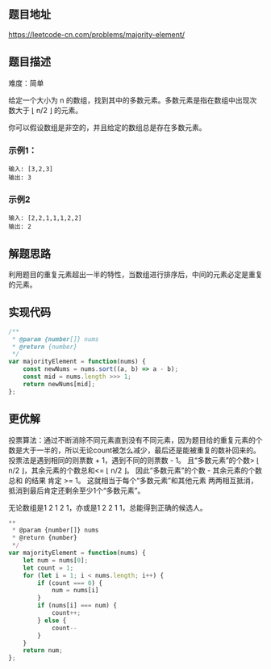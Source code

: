 ## 题目地址

https://leetcode-cn.com/problems/majority-element/

## 题目描述

难度：简单

给定一个大小为 n 的数组，找到其中的多数元素。多数元素是指在数组中出现次数大于 ⌊ n/2 ⌋ 的元素。

你可以假设数组是非空的，并且给定的数组总是存在多数元素。

### 示例1：

```
输入: [3,2,3]
输出: 3
```

### 示例2

```
输入: [2,2,1,1,1,2,2]
输出: 2
```

## 解题思路

利用题目的重复元素超出一半的特性，当数组进行排序后，中间的元素必定是重复的元素。

## 实现代码


```js
/**
 * @param {number[]} nums
 * @return {number}
 */
var majorityElement = function(nums) {
    const newNums = nums.sort((a, b) => a - b);
    const mid = nums.length >>> 1;
    return newNums[mid];
};
```

## 更优解

投票算法：通过不断消除不同元素直到没有不同元素，因为题目给的重复元素的个数是大于一半的，所以无论count被怎么减少，最后还是能被重复的数补回来的。
投票法是遇到相同的则票数 + 1，遇到不同的则票数 - 1。
且“多数元素”的个数> ⌊ n/2 ⌋，其余元素的个数总和<= ⌊ n/2 ⌋。
因此“多数元素”的个数 - 其余元素的个数总和 的结果 肯定 >= 1。
这就相当于每个“多数元素”和其他元素 两两相互抵消，抵消到最后肯定还剩余至少1个“多数元素”。

无论数组是1 2 1 2 1，亦或是1 2 2 1 1，总能得到正确的候选人。

```js
**
 * @param {number[]} nums
 * @return {number}
 */
var majorityElement = function(nums) {
    let num = nums[0];
    let count = 1;
    for (let i = 1; i < nums.length; i++) {
        if (count === 0) {
            num = nums[i]
        } 
        if (nums[i] === num) {
            count++;
        } else {
            count--
        }
    }
    return num;
};
```

